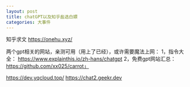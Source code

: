 ```yaml
---
layout: post
title: chatGPT以及知乎盐选白嫖
categories: 大事件
---
```


知乎求文
https://onehu.xyz/


两个gpt相关的网站，亲测可用（用上了已经），或许需要魔法上网：
 1，指令大全： https://www.explainthis.io/zh-hans/chatgpt 
2，免费gpt网站汇总：https://github.com/xx025/carrot」

https://dev.yqcloud.top/
https://chat2.geekr.dev
